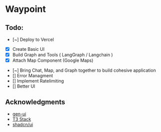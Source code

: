 # Waypoint

## Todo:

- [~] Deploy to Vercel
- [x] Create Basic UI
- [x] Build Graph and Tools ( LangGraph / Langchain )
- [x] Attach Map Component (Google Maps)
- [~] Bring Chat, Map, and Graph together to build cohesive application
- [] Error Managment
- [] Implement Ratelimiting
- [] Better UI

## Acknowledgments

- [gen-ui](https://github.com/bracesproul/gen-ui)
- [T3 Stack](https://create.t3.gg/)
- [shadcn/ui](https://github.com/shadcn/ui)
